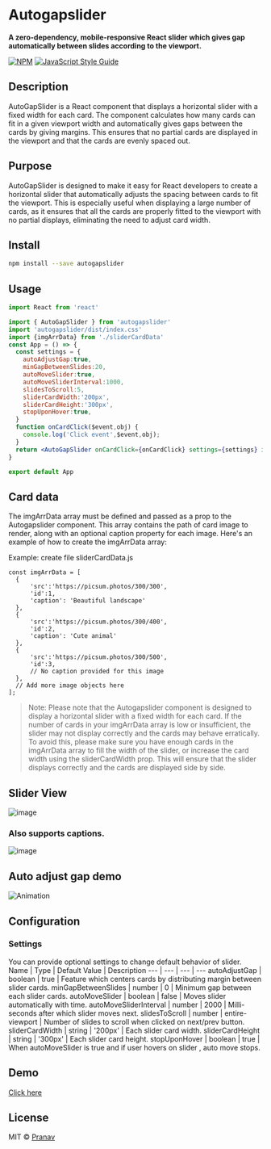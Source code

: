 # Autogapslider

**A zero-dependency, mobile-responsive React slider which gives gap automatically between slides according to the viewport.**


[![NPM](https://img.shields.io/npm/v/autogapslider.svg)](https://www.npmjs.com/package/autogapslider) [![JavaScript Style Guide](https://img.shields.io/badge/code_style-standard-brightgreen.svg)](https://standardjs.com)


## Description

AutoGapSlider is a React component that displays a horizontal slider with a fixed width for each card. The component calculates how many cards can fit in a given viewport width and automatically gives gaps between the cards by giving margins. This ensures that no partial cards are displayed in the viewport and that the cards are evenly spaced out.


## Purpose

AutoGapSlider is designed to make it easy for React developers to create a horizontal slider that automatically adjusts the spacing between cards to fit the viewport. This is especially useful when displaying a large number of cards, as it ensures that all the cards are properly fitted to the viewport with no partial displays, eliminating the need to adjust card width.

## Install

```bash
npm install --save autogapslider
```

## Usage

```jsx
import React from 'react'

import { AutoGapSlider } from 'autogapslider'
import 'autogapslider/dist/index.css'
import {imgArrData} from './sliderCardData'
const App = () => {
  const settings = {
    autoAdjustGap:true,
    minGapBetweenSlides:20,
    autoMoveSlider:true,
    autoMoveSliderInterval:1000,
    slidesToScroll:5,
    sliderCardWidth:'200px',
    sliderCardHeight:'300px',
    stopUponHover:true,
  }
  function onCardClick($event,obj) {
    console.log('Click event',$event,obj);
  }
  return <AutoGapSlider onCardClick={onCardClick} settings={settings} imgArrData = {imgArrData} />;
}

export default App
```
## Card data

The imgArrData array must be defined and passed as a prop to the Autogapslider component. This array contains the path of card image to render, along with an optional caption property for each image. Here's an example of how to create the imgArrData array:

 Example: create file sliderCardData.js 
 ```
const imgArrData = [
   {
       'src':'https://picsum.photos/300/300',
       'id':1,
       'caption': 'Beautiful landscape'
   },
   {
       'src':'https://picsum.photos/300/400',
       'id':2,
       'caption': 'Cute animal'
   },
   {
       'src':'https://picsum.photos/300/500',
       'id':3,
       // No caption provided for this image
   },
   // Add more image objects here
];
```
> Note: Please note that the Autogapslider component is designed to display a horizontal slider with a fixed width for each card. If the number of cards in your imgArrData array is low or insufficient, the slider may not display correctly and the cards may behave erratically. To avoid this, please make sure you have enough cards in the imgArrData array to fill the width of the slider, or increase the card width using the sliderCardWidth prop. This will ensure that the slider displays correctly and the cards are displayed side by side.

## Slider View
![image](https://user-images.githubusercontent.com/65011770/125191551-a8b36900-e260-11eb-96c3-84be84f7dba9.png)

### Also supports captions.
![image](https://user-images.githubusercontent.com/65011770/232329200-b5cfb578-4b8d-43ce-bf48-ec9549c0423f.png)


## Auto adjust gap demo 
![Animation](https://user-images.githubusercontent.com/65011770/143224959-a97af1db-299b-413c-94b2-d84405dfa480.gif)

## Configuration

### Settings
You can provide optional settings to change default behavior of slider.
Name | Type | Default Value | Description
---  | --- | --- | --- 
autoAdjustGap | boolean | true | Feature which centers cards by distributing margin between slider cards.
minGapBetweenSlides | number | 0 | Minimum gap between each slider cards.
autoMoveSlider | boolean | false | Moves slider automatically with time.
autoMoveSliderInterval | number | 2000 | Milli-seconds after which slider moves next.
slidesToScroll | number | entire-viewport | Number of slides to scroll when clicked on next/prev button.
sliderCardWidth | string | '200px' | Each slider card width.
sliderCardHeight | string | '300px' | Each slider card height.
stopUponHover | boolean | true | When autoMoveSlider is true and if user hovers on slider , auto move stops.

## Demo

[Click here](https://pranav-medit.github.io/autogapslider-ex/)


## License

MIT © [Pranav](https://github.com/Pranav)
